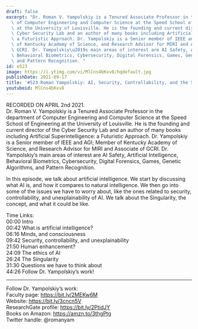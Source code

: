 ```yaml
---
draft: false
excerpt: "Dr. Roman V. Yampolskiy is a Tenured Associate Professor in the department\
  \ of Computer Engineering and Computer Science at the Speed School of Engineering\
  \ at the University of Louisville. He is the founding and current director of the\
  \ Cyber Security Lab and an author of many books including Artificial Superintelligence:\
  \ a Futuristic Approach. Dr. Yampolskiy is a Senior member of IEEE and AGI; Member\
  \ of Kentucky Academy of Science, and Research Advisor for MIRI and Associate of\
  \ GCRI. Dr. Yampolskiy\u2019s main areas of interest are AI Safety, Artificial Intelligence,\
  \ Behavioral Biometrics, Cybersecurity, Digital Forensics, Games, Genetic Algorithms,\
  \ and Pattern Recognition. "
id: e523
image: https://i.ytimg.com/vi/MlCns4bKxv8/hqdefault.jpg
publishDate: 2021-09-17
title: '#523 Roman Yampolskiy: AI, Security, Controllability, and the Singularity'
youtubeid: MlCns4bKxv8
---
```

RECORDED ON APRIL 2nd 2021.  
Dr. Roman V. Yampolskiy is a Tenured Associate Professor in the department of Computer Engineering and Computer Science at the Speed School of Engineering at the University of Louisville. He is the founding and current director of the Cyber Security Lab and an author of many books including Artificial Superintelligence: a Futuristic Approach. Dr. Yampolskiy is a Senior member of IEEE and AGI; Member of Kentucky Academy of Science, and Research Advisor for MIRI and Associate of GCRI. Dr. Yampolskiy’s main areas of interest are AI Safety, Artificial Intelligence, Behavioral Biometrics, Cybersecurity, Digital Forensics, Games, Genetic Algorithms, and Pattern Recognition. 

In this episode, we talk about artificial intelligence. We start by discussing what AI is, and how it compares to natural intelligence. We then go into some of the issues we have to worry about, like the ones related to security, controllability, and unexplainability of AI. We talk about the Singularity, the concept, and what it could be like. 

Time Links:  
00:00 Intro  
00:42  What is artificial intelligence?  
06:16  Minds, and consciousness  
09:42  Security, controllability, and unexplainability  
21:50  Human enhancement?  
24:09  The ethics of AI  
26:24  The Singularity  
31:30  Questions we have to think about   
44:26  Follow Dr. Yampolskiy’s work!

---

Follow Dr. Yampolskiy’s work:  
Faculty page: https://bit.ly/2MEKw6M  
Website: https://bit.ly/3cncn5V  
ResearchGate profile: https://bit.ly/2PtidJY  
Books on Amazon: https://amzn.to/3thgPtg  
Twitter handle: @romanyam

